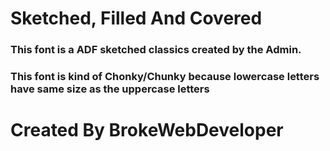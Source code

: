 # Sketched, Filled And Covered
### This font is a ADF sketched classics created by the Admin.
### This font is kind of Chonky/Chunky because lowercase letters have same size as the uppercase letters
# Created By BrokeWebDeveloper
